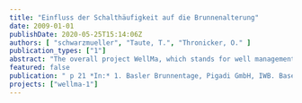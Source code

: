 ```yaml
---
title: "Einfluss der Schalthäufigkeit auf die Brunnenalterung"
date: 2009-01-01
publishDate: 2020-05-25T15:14:06Z
authors: [ "schwarzmueller", "Taute, T.", "Thronicker, O." ]
publication_types: ["1"]
abstract: "The overall project WellMa, which stands for well management, aims at the optimization of the operation and maintenance of drinking water abstraction wells. For this purpose, in addition to a statistical analyses of well data (report D 1.2) and first field investigations to compare various diagnosis methods (report D 1.3), a review of literature during the preparatory phase WellMa1 should answer the following questions: (1) Which processes affecting the well performance and conditions can occur? (2) Which correlation exists between well ageing and well characteristics? (3) How can such well ageing be recognized at an early stage? (4) What is the state of the practice to restore a good performance and condition? (5) What can be done during well design and construction to prevent well ageing? (6) How can well operation be adjusted to slow-down well ageing processes? Based on textbooks, standards and professional articles published in large number since the middle of the nineties, the state of the art was gathered and compared to current practice at BWB and Veolia to identify possibilities for improvement and specify the need for further investigations to be proposed for WellMa2. 1) Three well ageing types involving different processes could be identified. These are chemical, biological and physical clogging. They are closely linked to the characteristics of the exploited aquifer, such as the physical properties of the formation or the chemical composition of the groundwater. 2) The evaluation of these site-specific aquifer characteristics, the impacts from well design and the observed effects on the well performance and condition and their development with time of operation should be used to specify the individual ageing potential for each well site. 3) The early recognition of well ageing implies the need to monitor wells (1) regularly and (2) with comparable methods. As suitable indicators, the development of water levels and discharge rates to calculate the specific drawdown and specific capacity, the pump surveillance and the visible condition of the well interior could be identified. 4) Both, the assessment of the ageing potential and the monitoring of a reference value describing the state of the well lead to the specification of maintenance requirements. Generally, three strategies could be identified, ranging from sheer operation, over reactive maintenance to regular condition assessment and preventive treatment. Concerning the choice of maintenance method, key criteria must always be the well design, its state of construction, the well ageing type and location. Up to now, patterns linking well characteristics and the success of maintenance could not be identified. Thus, maintenance relies on practical experience and the willingness to discuss limitations and disadvantages of methods as open as the advantages on side of the rehabilitation companies. 5) For well design and construction, the technical standards were summarized, describing the necessary steps for proper dimensioning, drilling, choice of materials and final well development. Not only the avoidance of nonconformities and the careful evaluation of the advantages, but also the restrictions of different well design alternatives, e.g. for the accessibility of rehabilitation, assure an optimal well ageing prevention and well operation. 6) Furthermore, well operation could be identified as a key element and critical factor codetermining the lifetime, but at the same time the economic efficiency of a well. It is always a compromise between demand, technical possibilities and economic considerations, for which reason general standards or technical guidance are not available so far. They need to be developed individually considering present well ageing processes and the quantification of impacts. Comparing the state of the art with current practice at BWB and Veolia, room for improvement could primarily be identified for monitoring and subsequent data processing for both, operational parameters (to assess well performance and condition), and maintenance (to evaluate the success of applied treatments). Based on the recommendations derived on this state of the art review, within WellMa2 the effects of measures for preventing and treating well ageing shall be quantified so that the benefits can be assessed for future optimized well management."
featured: false
publication: " p 21 *In:* 1. Basler Brunnentage, Pigadi GmbH, IWB. Basel. 02.-03.11.2009"
projects: ["wellma-1"]
---
```


